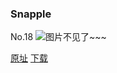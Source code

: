 ### Snapple
No.18
![图片不见了~~~](https://imgs.xkcd.com/comics/snapple.jpg)

[原址](https://xkcd.com//18) [下载](https://imgs.xkcd.com/comics/snapple.jpg)

